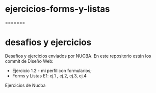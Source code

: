 # ejercicios-forms-y-listas
=======
# desafios y ejercicios
Desafíos y ejercicios enviados por NUCBA. 
En este repositorio están los commit de Diseño Web:
- Ejercicio 1.2 - mi perfil con formularios;
- Forms y Listas E1: ej.1 , ej.2, ej.3, ej.4

Ejercicios de Nucba

